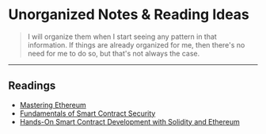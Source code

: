 # Unorganized Notes & Reading Ideas

> I will organize them when I start seeing any pattern in that information. If things are already organized for me, then there's no need for me to do so, but that's not always the case.

---

## Readings

- [Mastering Ethereum](https://g.co/kgs/5bDmZA)
- [Fundamentals of Smart Contract Security](https://g.co/kgs/jNPXrm)
- [Hands-On Smart Contract Development with Solidity and Ethereum](https://g.co/kgs/AvRxns)
